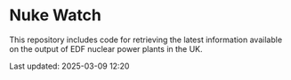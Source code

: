 # Nuke Watch

This repository includes code for retrieving the latest information available on the output of EDF nuclear power plants in the UK.

Last updated: 2025-03-09 12:20